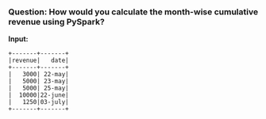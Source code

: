 ### Question: How would you calculate the month-wise cumulative revenue using PySpark?

**Input:**
```
+-------+-------+
|revenue|   date|
+-------+-------+
|   3000| 22-may|
|   5000| 23-may|
|   5000| 25-may|
|  10000|22-june|
|   1250|03-july|
+-------+-------+
```